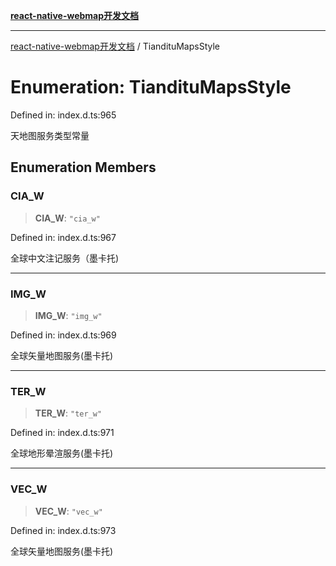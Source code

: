 [**react-native-webmap开发文档**](../README.md)

***

[react-native-webmap开发文档](../globals.md) / TiandituMapsStyle

# Enumeration: TiandituMapsStyle

Defined in: index.d.ts:965

天地图服务类型常量

## Enumeration Members

### CIA\_W

> **CIA\_W**: `"cia_w"`

Defined in: index.d.ts:967

全球中文注记服务（墨卡托)

***

### IMG\_W

> **IMG\_W**: `"img_w"`

Defined in: index.d.ts:969

全球矢量地图服务(墨卡托)

***

### TER\_W

> **TER\_W**: `"ter_w"`

Defined in: index.d.ts:971

全球地形晕渲服务(墨卡托)

***

### VEC\_W

> **VEC\_W**: `"vec_w"`

Defined in: index.d.ts:973

全球矢量地图服务(墨卡托)
